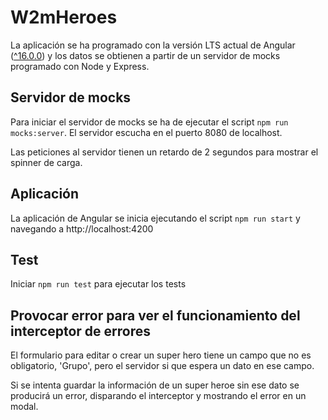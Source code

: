 # W2mHeroes

La aplicación se ha programado con la versión LTS actual de Angular ([^16.0.0](https://angular.io/guide/releases#actively-supported-versions)) y los datos se obtienen a partir de un servidor de mocks programado con Node y Express.

## Servidor de mocks

Para iniciar el servidor de mocks se ha de ejecutar el script `npm run mocks:server`. El servidor escucha en el puerto 8080 de localhost.

Las peticiones al servidor tienen un retardo de 2 segundos para mostrar el spinner de carga.

## Aplicación

La aplicación de Angular se inicia ejecutando el script `npm run start` y navegando a http://localhost:4200

## Test

Iniciar `npm run test` para ejecutar los tests

## Provocar error para ver el funcionamiento del interceptor de errores

El formulario para editar o crear un super hero tiene un campo que no es obligatorio, 'Grupo', pero el servidor si que espera un dato en ese campo.

Si se intenta guardar la información de un super heroe sin ese dato se producirá un error, disparando el interceptor y mostrando el error en un modal.

